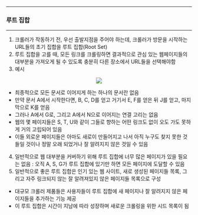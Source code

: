 -----
### 루트 집합
-----
1. 크롤러가 작동하기 전, 우선 출발지점을 주어야 하는데, 크롤러가 방문을 시작하는 URL들의 초기 집합을 루트 집합(Root Set)
2. 루트 집합을 고를 때, 모든 링크를 크롤링하면 결과적으로 관심 있는 웹페이지들의 대부분을 가져오게 될 수 있도록 충분히 다른 장소에서 URL들을 선택해야함
3. 예시
<div align="center">
<img src="https://github.com/user-attachments/assets/3c27fb7f-b84d-44cc-bb9e-53c6bbc9b2c5">
</div>

  - 최종적으로 모든 문서로 이어지게 하는 하나의 문서란 없음
  - 만약 문서 A에서 시작한다면, B, C, D를 얻고 거기서 E, F를 얻은 뒤 J를 얻고, 마지막으로 K를 얻음
  - 그러나 A에서 G로, 그리고 A에서 N으로 이어지는 연결 고리는 없음
  - 웹의 몇 페이지들은 S, T, U와 같이 그들로 향하는 어떤 링크도 없이 오도 가도 못하게 거의 고립되어 있음
  - 이들 외로운 페이지들은 아마도 새로이 만들어지고 나서 아직 누구도 찾지 못한 것들일 것이나 정말 오래 되었거나 잘 알려지지 않은 것일 수 있음

4. 일반적으로 웹 대부분을 커버하기 위해 루트 집합에 너무 많은 페이지가 있을 필요는 없음 : 오직 A, S, G가 루트 집합에 있기만 하면 모든 페이지에 도달할 수 있음
5. 일반적으로 좋은 루트 집합은 인기 있는 웹 사이트, 새로 생성된 페이지들 목록, 그리고 자주 링크되지 않는 잘 알려져있지 않은 페이지들 목록으로 구성
  - 대규모 크롤러 제품들은 사용자들이 루트 집합에 새 페이지나 잘 알려지지 않은 페이지들을 추가하는 기능 제공
  - 이 루트 집합은 시간이 지남에 따라 성장하며 새로운 크롤링을 위한 시드 목록이 됨
